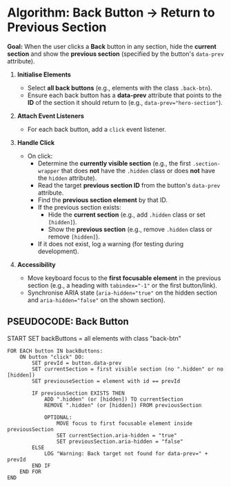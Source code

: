 # Algorithm: Back Button -> Return to Previous Section

**Goal:** When the user clicks a **Back** button in any section, hide the **current section** and show the **previous section** (specified by the button's `data-prev` attribute).

1. **Initialise Elements**
    - Select **all back buttons** (e.g., elements with the class `.back-btn`).
    - Ensure each back button has a **data-prev** attribute that points to the **ID** of the section it should return to (e.g., `data-prev="hero-section"`).

2. **Attach Event Listeners**
    - For each back button, add a `click` event listener.

3. **Handle Click**
    - On click:
        - Determine the **currently visible section** (e.g., the first `.section-wrapper` that does **not** have the `.hidden` class or does **not** have the `hidden` attribute).
        - Read the target **previous section ID** from the button's `data-prev` attribute.
        - Find the **previous section element** by that ID.
        - If the previous section exists:
            - Hide the **current section** (e.g., add `.hidden` class or set `[hidden]`).
            - Show the **previous section** (e.g., remove `.hidden` class or remove `[hidden]`).
        - If it does not exist, log a warning (for testing during development).

4. **Accessibility**
    - Move keyboard focus to the **first focusable element** in the previous section (e.g., a heading with `tabindex="-1"` or the first button/link).
    - Synchronise ARIA state (`aria-hidden="true"` on the hidden section and `aria-hidden="false"` on the shown section).

## PSEUDOCODE: Back Button

START
    SET backButtons = all elements with class "back-btn"

    FOR EACH button IN backButtons:
        ON button "click" DO:
            SET prevId = button.data-prev
            SET currentSection = first visible section (no ".hidden" or no [hidden])
            SET previouseSection = element with id == prevId

            IF previousSection EXISTS THEN
                ADD ".hidden" (or [hidden]) TO currentSection
                REMOVE ".hidden" (or [hidden]) FROM previousSection

                OPTIONAL:
                    MOVE focus to first focusable element inside previousSection
                    SET currentSection.aria-hidden = "true"
                    SET previousSection.aria-hidden = "false"
            ELSE
                LOG "Warning: Back target not found for data-prev=" + prevId
            END IF
        END FOR
    END